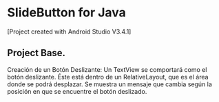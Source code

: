 # SlideButton for Java

[Project created with Android Studio V3.4.1]

## Project Base.
Creación de un Botón Deslizante:
Un TextView se comportará como el botón deslizante. Éste está dentro de un RelativeLayout, que es el área donde se podrá desplazar. Se muestra un mensaje que cambia según la posición en que se encuentre el botón deslizado.